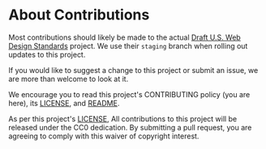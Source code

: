 # About Contributions

Most contributions should likely be made to the actual
[Draft U.S. Web Design Standards](https://github.com/18F/web-design-standards/tree/18f-pages-staging) project.
We use their `staging` branch when rolling out updates to this project.

If you would like to suggest a change to this project or submit an issue, we are
more than welcome to look at it.

We encourage you to read this project's CONTRIBUTING policy (you are here), its
[LICENSE](../LICENSE.md), and [README](../README.md).

As per this project's [LICENSE](../LICENSE.md), All contributions to this
project will be released under the CC0 dedication. By submitting a pull request,
you are agreeing to comply with this waiver of copyright interest.

